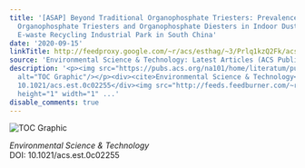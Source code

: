 ```yaml
---
title: '[ASAP] Beyond Traditional Organophosphate Triesters: Prevalence of Emerging
  Organophosphate Triesters and Organophosphate Diesters in Indoor Dust from a Mega
  E-waste Recycling Industrial Park in South China'
date: '2020-09-15'
linkTitle: http://feedproxy.google.com/~r/acs/esthag/~3/Prlq1kzQ2Fk/acs.est.0c02255
source: 'Environmental Science & Technology: Latest Articles (ACS Publications)'
description: '<p><img src="https://pubs.acs.org/na101/home/literatum/publisher/achs/journals/content/esthag/0/esthag.ahead-of-print/acs.est.0c02255/20200915/images/medium/es0c02255_0005.gif"
  alt="TOC Graphic"/></p><div><cite>Environmental Science & Technology</cite></div><div>DOI:
  10.1021/acs.est.0c02255</div><img src="http://feeds.feedburner.com/~r/acs/esthag/~4/Prlq1kzQ2Fk"
  height="1" width="1" ...'
disable_comments: true
---
```

<p><img src="https://pubs.acs.org/na101/home/literatum/publisher/achs/journals/content/esthag/0/esthag.ahead-of-print/acs.est.0c02255/20200915/images/medium/es0c02255_0005.gif" alt="TOC Graphic"/></p><div><cite>Environmental Science & Technology</cite></div><div>DOI: 10.1021/acs.est.0c02255</div><img src="http://feeds.feedburner.com/~r/acs/esthag/~4/Prlq1kzQ2Fk" height="1" width="1" ...